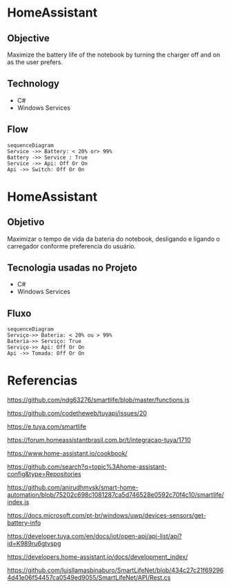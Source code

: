 # HomeAssistant
## Objective
Maximize the battery life of the notebook by turning the charger off and on as the user prefers.
## Technology

 - C#
 - Windows Services

## Flow
```mermaid
sequenceDiagram
Service ->> Battery: < 20% or> 99%
Battery ->> Service : True
Service ->> Api: Off Or On
Api ->> Switch: Off Or On
```


# HomeAssistant
## Objetivo
Maximizar o tempo de vida da bateria do notebook, desligando e ligando o carregador conforme preferencia do usuário.

## Tecnologia usadas no Projeto

 - C#
 - Windows Services

## Fluxo 
```mermaid
sequenceDiagram
Serviço->> Bateria: < 20% ou > 99%
Bateria->> Serviço: True
Serviço->> Api: Off Or On
Api ->> Tomada: Off Or On
```

# Referencias
https://github.com/ndg63276/smartlife/blob/master/functions.js

https://github.com/codetheweb/tuyapi/issues/20

https://e.tuya.com/smartlife

https://forum.homeassistantbrasil.com.br/t/integracao-tuya/1710

https://www.home-assistant.io/cookbook/

https://github.com/search?q=topic%3Ahome-assistant-config&type=Repositories

https://github.com/anirudhmvsk/smart-home-automation/blob/75202c698c1081287ca5d746528e0592c70f4c10/smartlife/index.js

https://docs.microsoft.com/pt-br/windows/uwp/devices-sensors/get-battery-info

https://developer.tuya.com/en/docs/iot/open-api/api-list/api?id=K989ru6gtvspg

https://developers.home-assistant.io/docs/development_index/

https://github.com/luisllamasbinaburo/SmartLifeNet/blob/434c27c21f692964d41e06f54457ca0549ed9055/SmartLifeNet/API/Rest.cs

